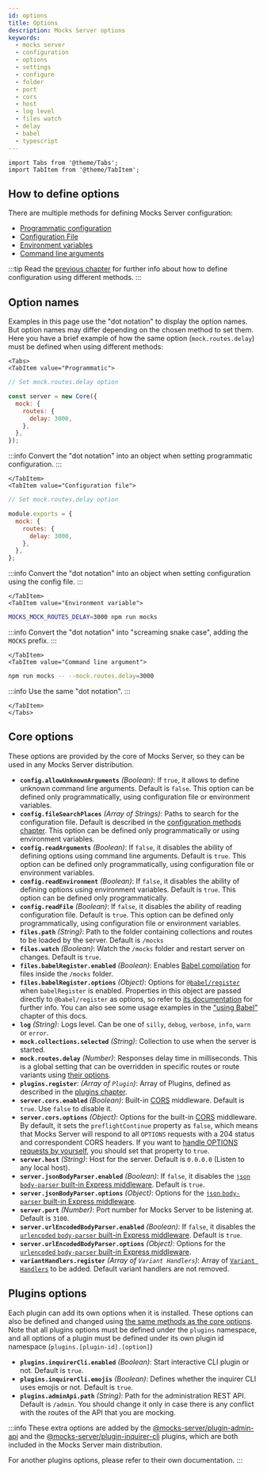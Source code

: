 ```yaml
---
id: options
title: Options
description: Mocks Server options
keywords:
  - mocks server
  - configuration
  - options
  - settings
  - configure
  - folder
  - port
  - cors
  - host
  - log level
  - files watch
  - delay
  - babel
  - typescript
---
```


```mdx-code-block
import Tabs from '@theme/Tabs';
import TabItem from '@theme/TabItem';
```

## How to define options

There are multiple methods for defining Mocks Server configuration:

* [Programmatic configuration](configuration/how-to-change-settings.md#programmatic-configuration)
* [Configuration File](configuration/how-to-change-settings.md#configuration-file)
* [Environment variables](configuration/how-to-change-settings.md#environment-variables)
* [Command line arguments](configuration/how-to-change-settings.md#command-line-arguments)

:::tip
Read the [previous chapter](configuration/how-to-change-settings.md) for further info about how to define configuration using different methods.
:::

## Option names

Examples in this page use the "dot notation" to display the option names. But option names may differ depending on the chosen method to set them. Here you have a brief example of how the same option (`mock.routes.delay`) must be defined when using different methods:

```mdx-code-block
<Tabs>
<TabItem value="Programmatic">
```

```js
// Set mock.routes.delay option

const server = new Core({
  mock: {
    routes: {
      delay: 3000,
    },
  },
});
```

:::info
Convert the "dot notation" into an object when setting programmatic configuration.
:::

```mdx-code-block
</TabItem>
<TabItem value="Configuration file">
```

```js
// Set mock.routes.delay option

module.exports = {
  mock: {
    routes: {
      delay: 3000,
    },
  },
};
```

:::info
Convert the "dot notation" into an object when setting configuration using the config file.
:::

```mdx-code-block
</TabItem>
<TabItem value="Environment variable">
```

```sh
MOCKS_MOCK_ROUTES_DELAY=3000 npm run mocks
```

:::info
Convert the "dot notation" into "screaming snake case", adding the `MOCKS` prefix.
:::

```mdx-code-block
</TabItem>
<TabItem value="Command line argument">
```

```sh
npm run mocks -- --mock.routes.delay=3000
```

:::info
Use the same "dot notation".
:::

```mdx-code-block
</TabItem>
</Tabs>
```

## Core options

These options are provided by the core of Mocks Server, so they can be used in any Mocks Server distribution.

* __`config.allowUnknownArguments`__ _(Boolean)_: If `true`, it allows to define unknown command line arguments. Default is `false`. This option can be defined only programmatically, using configuration file or environment variables.
* __`config.fileSearchPlaces`__ _(Array of Strings)_: Paths to search for the configuration file. Default is described in the [configuration methods chapter](configuration/how-to-change-settings.md#configuration-file). This option can be defined only programmatically or using environment variables.
* __`config.readArguments`__ _(Boolean)_: If `false`, it disables the ability of defining options using command line arguments. Default is `true`. This option can be defined only programmatically, using configuration file or environment variables.
* __`config.readEnvironment`__ _(Boolean)_: If `false`, it disables the ability of defining options using environment variables. Default is `true`. This option can be defined only programmatically.
* __`config.readFile`__ _(Boolean)_: If `false`, it disables the ability of reading configuration file. Default is `true`. This option can be defined only programmatically, using configuration file or environment variables.
* __`files.path`__ _(String)_: Path to the folder containing collections and routes to be loaded by the server. Default is `/mocks`
* __`files.watch`__ _(Boolean)_: Watch the `/mocks` folder and restart server on changes. Default is `true`.
* __`files.babelRegister.enabled`__ _(Boolean)_: Enables [Babel compilation](guides/using-babel.md) for files inside the `/mocks` folder.
* __`files.babelRegister.options`__ _(Object)_: Options for [`@babel/register`](https://babeljs.io/docs/en/babel-register) when `babelRegister` is enabled. Properties in this object are passed directly to `@babel/register` as options, so refer to [its documentation](https://babeljs.io/docs/en/babel-register) for further info. You can also see some usage examples in the ["using Babel"](guides/using-babel.md) chapter of this docs.
* __`log`__ _(String)_: Logs level. Can be one of `silly`, `debug`, `verbose`, `info`, `warn` or `error`.
* __`mock.collections.selected`__ _(String)_: Collection to use when the server is started.
* __`mock.routes.delay`__ _(Number)_: Responses delay time in milliseconds. This is a global setting that can be overridden in specific routes or route variants using [their options](usage/routes.md).
* __`plugins.register`__: _(Array of `Plugin`)_: Array of Plugins, defined as described in the [plugins chapter](plugins/intro.md).
* __`server.cors.enabled`__ _(Boolean)_: Built-in [CORS](https://developer.mozilla.org/en-US/docs/Web/HTTP/CORS) middleware. Default is `true`.  Use `false` to disable it.
* __`server.cors.options`__ _(Object)_: Options for the built-in [CORS](https://developer.mozilla.org/en-US/docs/Web/HTTP/CORS) middleware. By default, it sets the `preflightContinue` property as `false`, which means that Mocks Server will respond to all `OPTIONS` requests with a 204 status and correspondent CORS headers. If you want to [handle OPTIONS requests by yourself](guides/using-the-options-method.md), you should set that property to `true`.
* __`server.host`__ _(String)_: Host for the server. Default is `0.0.0.0` (Listen to any local host).
* __`server.jsonBodyParser.enabled`__ _(Boolean)_: If `false`, it disables the [`json` `body-parser` built-in Express middleware](https://github.com/expressjs/body-parser). Default is `true`.
* __`server.jsonBodyParser.options`__ _(Object)_: Options for the [`json` `body-parser` built-in Express middleware](https://github.com/expressjs/body-parser).
* __`server.port`__ _(Number)_: Port number for Mocks Server to be listening at. Default is `3100`.
* __`server.urlEncodedBodyParser.enabled`__ _(Boolean)_: If `false`, it disables the [`urlencoded` `body-parser` built-in Express middleware](https://github.com/expressjs/body-parser). Default is `true`.
* __`server.urlEncodedBodyParser.options`__ _(Object)_: Options for the [`urlencoded` `body-parser` built-in Express middleware](https://github.com/expressjs/body-parser).
* __`variantHandlers.register`__ _(Array of `Variant Handlers`)_: Array of [`Variant Handlers`](variant-handlers/intro.md) to be added. Default variant handlers are not removed.

## Plugins options

Each plugin can add its own options when it is installed. These options can also be defined and changed using [the same methods as the core options](configuration/how-to-change-settings.md). Note that all plugins options must be defined under the `plugins` namespace, and all options of a plugin must be defined under its own plugin id namespace (`plugins.[plugin-id].[option]`)

* __`plugins.inquirerCli.enabled`__ _(Boolean)_: Start interactive CLI plugin or not. Default is `true`.
* __`plugins.inquirerCli.emojis`__ _(Boolean)_: Defines whether the inquirer CLI uses emojis or not. Default is `true`.
* __`plugins.adminApi.path`__ _(String)_: Path for the administration REST API. Default is `/admin`. You should change it only in case there is any conflict with the routes of the API that you are mocking.

:::info
These extra options are added by the [@mocks-server/plugin-admin-api](plugins/directory.md) and the [@mocks-server/plugin-inquirer-cli](plugins/directory.md) plugins, which are both included in the Mocks Server main distribution.

For another plugins options, please refer to their own documentation.
:::
